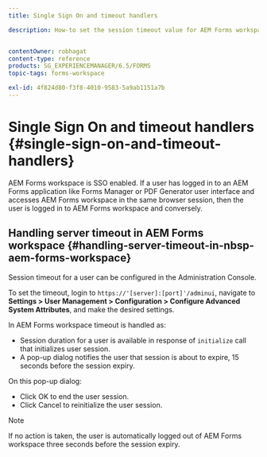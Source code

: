 ```yaml
---
title: Single Sign On and timeout handlers

description: How-to set the session timeout value for AEM Forms workspace.


contentOwner: robhagat
content-type: reference
products: SG_EXPERIENCEMANAGER/6.5/FORMS
topic-tags: forms-workspace

exl-id: 4f824d80-f3f8-4010-9583-5a9ab1151a7b
---
```

# Single Sign On and timeout handlers {#single-sign-on-and-timeout-handlers}

AEM Forms workspace is SSO enabled. If a user has logged in to an AEM Forms application like Forms Manager or PDF Generator user interface and accesses AEM Forms workspace in the same browser session, then the user is logged in to AEM Forms workspace and conversely.

## Handling server timeout in&nbsp;AEM Forms workspace {#handling-server-timeout-in-nbsp-aem-forms-workspace}

Session timeout for a user can be configured in the Administration Console.

To set the timeout, login to `https://'[server]:[port]'/adminui`, navigate to **Settings &gt; User Management &gt; Configuration &gt; Configure Advanced System Attributes**, and make the desired settings.

In AEM Forms workspace timeout is handled as:

* Session duration for a user is available in response of `initialize` call that initializes user session.
* A pop-up dialog notifies the user that session is about to expire, 15 seconds before the session expiry.

On this pop-up dialog:

* Click OK to end the user session.
* Click Cancel to reinitialize the user session.

>[!NOTE]
>
>If no action is taken, the user is automatically logged out of AEM Forms workspace three seconds before the session expiry.
